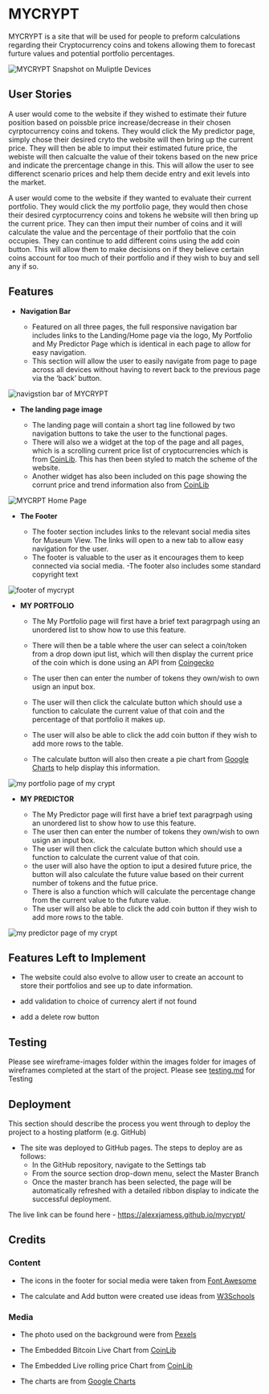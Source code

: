 # MYCRYPT

MYCRYPT is a site that will be used for people to preform calculations  regarding their Cryptocurrency coins and tokens allowing them to forecast furture values and potential portfolio percentages.



<img src="./assets/images/readme-images/responsive-mycrypt.jpg" alt="MYCRYPT Snapshot on Muliptle Devices">

## User Stories
A user would come to the website if they wished to estimate their future position based on poissble price increase/decrease in their chosen cyrptocurrency coins and tokens. They would click the My predictor page, simply chose their desired cryto the website will then bring up the current price. They will then be able to imput their estimated future price, the webiste will then calcualte the value of their tokens based on the new price and indicate the prercentage change in this. This will allow the user to see differenct scenario prices and help them decide entry and exit levels into the market.

A user would come to the website if they wanted to evaluate their current portfolio. They would click the my portfolio page, they would then chose their desired cyrptocurrency coins and tokens he website will then bring up the current price. They can then imput their number of coins and it will calculate the value and the percentage of their portfolio that the coin occupies. They can continue to add different coins using the add coin button. This will allow them to make decisions on if they believe certain coins account for too much of their portfolio and if they wish to buy and sell any if so.


## Features 

- __Navigation Bar__

  - Featured on all three pages, the full responsive navigation bar includes links to the Landing/Home page via the logo, My Portfolio and My Predictor Page which is identical in each page to allow for easy navigation.
  - This section will allow the user to easily navigate from page to page across all devices without having to revert back to the previous page via the ‘back’ button. 

<img src="./assets/images/readme-images/navbar-mycrypt.jpg" alt="navigstion bar of MYCRYPT">

- __The landing page image__

  - The landing page will contain a short tag line followed by two navigation buttons to take the user to the functional pages. 
  - There will also we a widget at the top of the page and all pages, which is a scrolling current price list of cryptocurrencies which is from [CoinLib](https://coinlib.io/widgets?w_chart_coin_id=859&w_chart_pref_coin_id=1505&w_all_theme=Dark#w_chart). This has then been styled to match the scheme of the website.
  - Another widget has also been included on this page showing the corrunt price and trend information also from [CoinLib](https://coinlib.io/widgets?w_chart_coin_id=859&w_chart_pref_coin_id=1505&w_all_theme=Dark#w_chart)

<img src="./assets/images/readme-images/landing-mycrypt.jpg" alt="MYCRPT Home Page">

- __The Footer__ 

  - The footer section includes links to the relevant social media sites for Museum View. The links will open to a new tab to allow easy navigation for the user. 
  - The footer is valuable to the user as it encourages them to keep connected via social media.
  -The footer also includes some standard copyright text

<img src="./assets/images/readme-images/footer-mycrypt.jpg" alt="footer of mycrypt">


- __MY PORTFOLIO__

  - The My Portfolio page will first have a brief text paragrpagh using an unordered list to show how to use this feature.
  
  - There will then be a table where the user can select a coin/token from a drop down iput list, which will then display the current price of the coin which is done using an API from [Coingecko](https://www.coingecko.com/api/documentations/v3)
  - The user then can enter the number of tokens they own/wish to own usign an input box.
  - The user will then click the calculate button which should use a function to calculate the current value of that coin and the percentage of that portfolio it makes up.
  - The user will also be able to click the add coin button if they wish to add more rows to the table.
  - The calculate button will also then create a pie chart from [Google Charts](https://developers.google.com/chart) to help display this information.


<img src="./assets/images/readme-images/portfolio-mycrypt.jpg" alt="my portfolio page of my crypt">

- __MY PREDICTOR__

  - The My Predictor page will first have a brief text paragrpagh using an unordered list to show how to use this feature.
  - The user then can enter the number of tokens they own/wish to own usign an input box.
  - The user will then click the calculate button which should use a function to calculate the current value of that coin.
  - the user will also have the option to iput a desired future price, the button will also calculate the future value based on their current number of tokens and the futue price.
  - There is also a function which will calculate the percentage change from the current value to the future value.
  - The user will also be able to click the add coin button if they wish to add more rows to the table.
<img src="./assets/images/readme-images/predictor-mycrypt.jpg" alt="my predictor page of my crypt">



## Features Left to Implement

- The website could also evolve to allow user to create an account to store their portfolios and see up to date information.

- add validation to choice of currency alert if not found 
- add a delete row button 



## Testing 
Please see wireframe-images folder within the images folder for images of wireframes completed at the start of the project.
Please see [testing.md](/testing.md) for Testing


## Deployment

This section should describe the process you went through to deploy the project to a hosting platform (e.g. GitHub) 

- The site was deployed to GitHub pages. The steps to deploy are as follows: 
  - In the GitHub repository, navigate to the Settings tab 
  - From the source section drop-down menu, select the Master Branch
  - Once the master branch has been selected, the page will be automatically refreshed with a detailed ribbon display to indicate the successful deployment. 

The live link can be found here - https://alexxjamess.github.io/mycrypt/


## Credits 



### Content 


- The icons in the footer for social media were taken from [Font Awesome](https://fontawesome.com/)

- The calculate and Add button were created use ideas from [W3Schools](https://www.w3schools.com/css/css3_buttons.asp)

### Media

- The photo used on the background were from [Pexels](https://www.pexels.com/photo/half-moon-596132/) 

- The Embedded Bitcoin Live Chart from [CoinLib](https://coinlib.io/widgets?w_chart_coin_id=859&w_chart_pref_coin_id=1505&w_all_theme=Dark#w_chart)

- The  Embedded Live rolling price Chart from [CoinLib](https://coinlib.io/widgets?w_chart_coin_id=859&w_chart_pref_coin_id=1505&w_all_theme=Dark#w_chart)


- The charts are from [Google Charts](https://developers.google.com/chart)





